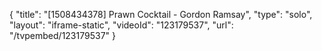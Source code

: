 {
    "title": "[1508434378] Prawn Cocktail - Gordon Ramsay",
    "type": "solo",
    "layout": "iframe-static",
    "videoId": "123179537",
    "url": "\/tvpembed\/123179537"
}
